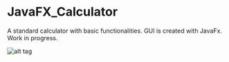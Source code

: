 # JavaFX_Calculator

A standard calculator with basic functionalities. GUI is created with JavaFx.
Work in progress.

![alt tag](http://i.imgur.com/BEs0ZLb.png)
